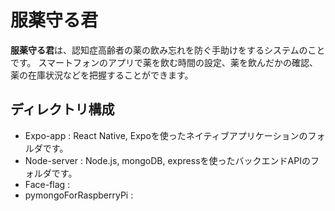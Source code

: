 # 服薬守る君

 **服薬守る君**は、認知症高齢者の薬の飲み忘れを防ぐ手助けをするシステムのことです。
 スマートフォンのアプリで薬を飲む時間の設定、薬を飲んだかの確認、薬の在庫状況などを把握することができます。


## ディレクトリ構成

 - Expo-app : React Native, Expoを使ったネイティブアプリケーションのフォルダです。
 - Node-server : Node.js, mongoDB, expressを使ったバックエンドAPIのフォルダです。
 - Face-flag : 
 - pymongoForRaspberryPi :